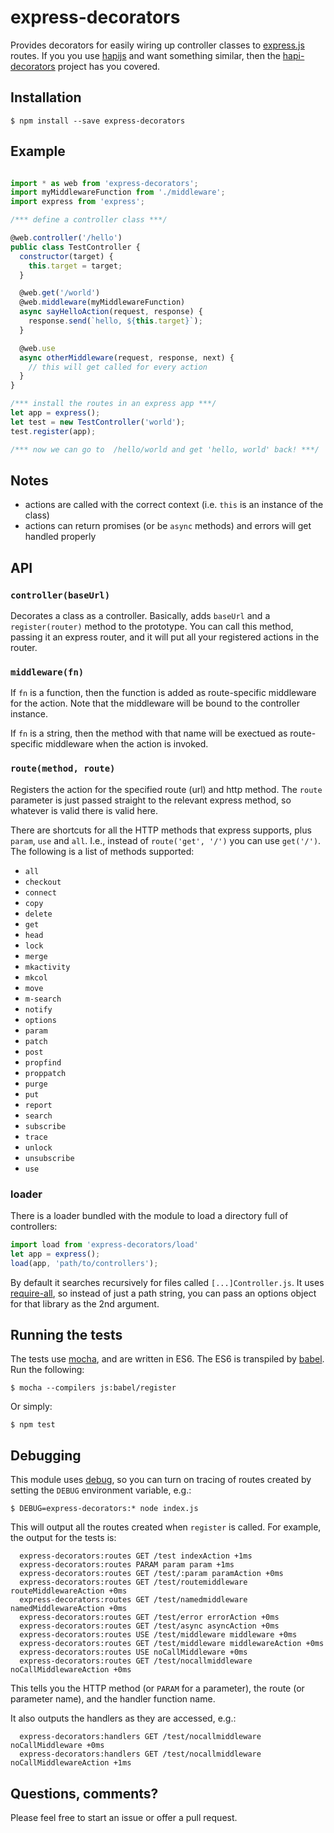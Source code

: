 # express-decorators

Provides decorators for easily wiring up controller classes to [express.js](http://expressjs.com/) routes.  If you you use [hapijs](http://hapijs.com) and want something similar, then the [hapi-decorators](https://github.com/knownasilya/hapi-decorators) project has you covered.

## Installation

    $ npm install --save express-decorators

## Example

```js

import * as web from 'express-decorators';
import myMiddlewareFunction from './middleware';
import express from 'express';

/*** define a controller class ***/

@web.controller('/hello')
public class TestController {
  constructor(target) {
    this.target = target;
  }

  @web.get('/world')
  @web.middleware(myMiddlewareFunction)
  async sayHelloAction(request, response) {
    response.send(`hello, ${this.target}`);
  }

  @web.use
  async otherMiddleware(request, response, next) {
    // this will get called for every action
  }
}

/*** install the routes in an express app ***/
let app = express();
let test = new TestController('world');
test.register(app);

/*** now we can go to  /hello/world and get 'hello, world' back! ***/
```

## Notes

 * actions are called with the correct context (i.e. `this` is an instance of the class)
 * actions can return promises (or be `async` methods) and errors will get handled properly


## API

### `controller(baseUrl)`

Decorates a class as a controller.  Basically, adds `baseUrl` and a `register(router)` method to the prototype.  You can call this method, passing it an express router, and it will put all your registered actions in the router.


### `middleware(fn)`

If `fn` is a function, then the function is added as route-specific middleware for the action.  Note that the middleware will be bound to the controller instance.

If `fn` is a string, then the method with that name will be exectued as route-specific middleware when the action is invoked.


### `route(method, route)`

Registers the action for the specified route (url) and http method.  The `route` parameter is just passed straight to the relevant express method, so whatever is valid there is valid here.

There are shortcuts for all the HTTP methods that express supports, plus `param`, `use` and `all`.  I.e., instead of `route('get', '/')` you can use `get('/')`.  The following is a list of methods supported:

 * `all`
 * `checkout`
 * `connect`
 * `copy`
 * `delete`
 * `get`
 * `head`
 * `lock`
 * `merge`
 * `mkactivity`
 * `mkcol`
 * `move`
 * `m-search`
 * `notify`
 * `options`
 * `param`
 * `patch`
 * `post`
 * `propfind`
 * `proppatch`
 * `purge`
 * `put`
 * `report`
 * `search`
 * `subscribe`
 * `trace`
 * `unlock`
 * `unsubscribe`
 * `use`

### loader

There is a loader bundled with the module to load a directory full of controllers:

```js
import load from 'express-decorators/load'
let app = express();
load(app, 'path/to/controllers');
```

By default it searches recursively for files called `[...]Controller.js`.  It uses [require-all](https://www.npmjs.com/package/require-all), so instead of just a path string, you can pass an options object for that library as the 2nd argument.


## Running the tests

The tests use [mocha](https://mochajs.org/), and are written in ES6.  The ES6 is transpiled by [babel](https://babeljs.io/).  Run the following:

    $ mocha --compilers js:babel/register

Or simply:

    $ npm test


## Debugging

This module uses [debug](https://github.com/visionmedia/debug), so you can turn on tracing of routes created by setting the `DEBUG` environment variable, e.g.:

    $ DEBUG=express-decorators:* node index.js

This will output all the routes created when `register` is called.  For example, the output for the tests is:

```
  express-decorators:routes GET /test indexAction +1ms
  express-decorators:routes PARAM param param +1ms
  express-decorators:routes GET /test/:param paramAction +0ms
  express-decorators:routes GET /test/routemiddleware routeMiddlewareAction +0ms
  express-decorators:routes GET /test/namedmiddleware namedMiddlewareAction +0ms
  express-decorators:routes GET /test/error errorAction +0ms
  express-decorators:routes GET /test/async asyncAction +0ms
  express-decorators:routes USE /test/middleware middleware +0ms
  express-decorators:routes GET /test/middleware middlewareAction +0ms
  express-decorators:routes USE noCallMiddleware +0ms
  express-decorators:routes GET /test/nocallmiddleware noCallMiddlewareAction +0ms
```

This tells you the HTTP method (or `PARAM` for a parameter), the route (or parameter name), and the handler function name.

It also outputs the handlers as they are accessed, e.g.:

```
  express-decorators:handlers GET /test/nocallmiddleware noCallMiddleware +0ms
  express-decorators:handlers GET /test/nocallmiddleware noCallMiddlewareAction +1ms
```

## Questions, comments?

Please feel free to start an issue or offer a pull request.
